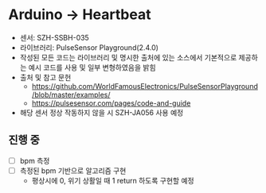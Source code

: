 # Arduino &#8594; Heartbeat

- 센서: SZH-SSBH-035
- 라이브러리: PulseSensor Playground(2.4.0)
- 작성된 모든 코드는 라이브러리 및 명시한 출처에 있는 소스에서 기본적으로 제공하는 예시 코드를 사용 및 일부 변형하였음을 밝힘
- 출처 및 참고 문헌
    - https://github.com/WorldFamousElectronics/PulseSensorPlayground/blob/master/examples/
    - https://pulsesensor.com/pages/code-and-guide
- 해당 센서 정상 작동하지 않을 시 SZH-JA056 사용 예정

## **진행 중**
- [ ] bpm 측정
- [ ] 측정된 bpm 기반으로 알고리즘 구현
    - 평상시에 0, 위기 상활일 때 1 return 하도록 구현할 예정